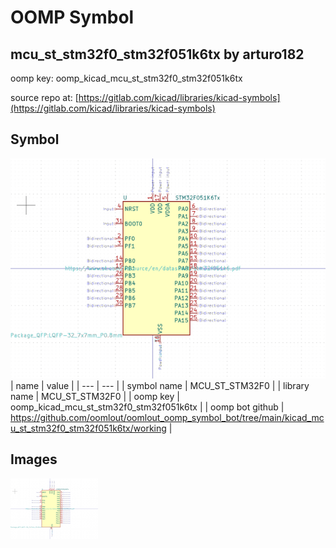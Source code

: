 # OOMP Symbol  
## mcu_st_stm32f0_stm32f051k6tx  by arturo182  
  
oomp key: oomp_kicad_mcu_st_stm32f0_stm32f051k6tx  
  
source repo at: [https://gitlab.com/kicad/libraries/kicad-symbols](https://gitlab.com/kicad/libraries/kicad-symbols)  
## Symbol  
  
[![working.png](working_600.png)](working.png)  
| name | value | 
| --- | --- | 
| symbol name | MCU_ST_STM32F0 | 
| library name | MCU_ST_STM32F0 | 
| oomp key | oomp_kicad_mcu_st_stm32f0_stm32f051k6tx | 
| oomp bot github | https://github.com/oomlout/oomlout_oomp_symbol_bot/tree/main/kicad_mcu_st_stm32f0_stm32f051k6tx/working | 
## Images  
  
[![working.png](working_140.png)](working.png)  
